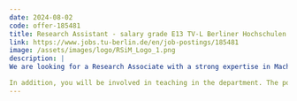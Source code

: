 ```yaml
---
date: 2024-08-02
code: offer-185481
title: Research Assistant - salary grade E13 TV-L Berliner Hochschulen
link: https://www.jobs.tu-berlin.de/en/job-postings/185481
image: /assets/images/logo/RSiM_Logo_1.png
description: |
We are looking for a Research Associate with a strong expertise in Machine Learning and Natural Language Processing for Remote Sensing. The selected candidate will develop innovative scientific research by strengthening and complementing the already ongoing research activities in the framework of cross modal retrieval and visual question answering for Earth observation. In detail, the main focus of the researcher will be to provide solutions to the challenges on: (1) scene understanding from multi-modal data (different modalities of satellite images as well as textual data); (2) cross-modal (text-image) search and retrieval; (3) visual question answering over large amounts of satellite data for Earth observation with minimum supervision.

In addition, you will be involved in teaching in the department. The position is financed by federal and state funds as part of the AI competence center BIFOLD.
---
```

